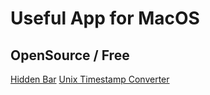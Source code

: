 # Useful App for MacOS

## OpenSource / Free
[Hidden Bar](https://apps.apple.com/us/app/hidden-bar/id1452453066?mt=12)
[Unix Timestamp Converter](https://apps.apple.com/us/app/unix-timestamp-converter/id1419945839?mt=12)
